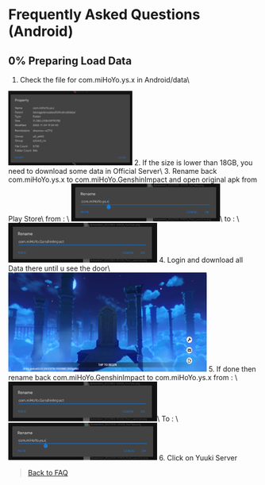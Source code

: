# Frequently Asked Questions (Android)

## 0% Preparing Load Data

1. Check the file for com.miHoYo.ys.x in Android/data\
<img src="../../../src/img/Android/Size_Check_Package.png" height=150 width=250 alt="Size Check Package">
2. If the size is lower than 18GB, you need to download some data in Official Server\
3. Rename back com.miHoYo.ys.x to com.miHoYo.GenshinImpact and open original apk from Play Store\
from : \
<img src="../../../src/img/Android/Rename_Package_From.png" heihgt=350 width=300 alt="Rename Package From com.miHoYo.ys.x">\
to : \
<img src="../../../src/img/Android/Rename_Package_To.png" height=80 width=300 alt="Rename Package To com.miHoYo.GenshinImpact">
4. Login and download all Data there until u see the door\
<img src="../../../src/img/Android/Genshin_Impact_Door_After_Loading.png" height=200 width=400 alt="Genshin Impact Door After Loading/Preparing Load Data">
5. If done then rename back com.miHoYo.GenshinImpact to com.miHoYo.ys.x
from : \
<img src="../../../src/img/Android/Rename_Package_To.png" height=80 width=300 alt="Rename Package From com.miHoYo.GenshinImpact">\
To : \
<img src="../../../src/img/Android/Rename_Package_From.png" hieght=350 width=300 alt="Rename Package To com.miHoYo.ys.x">
6. Click on Yuuki Server

> [Back to FAQ](/YuukiPS/docs/FAQ/README.MD)
